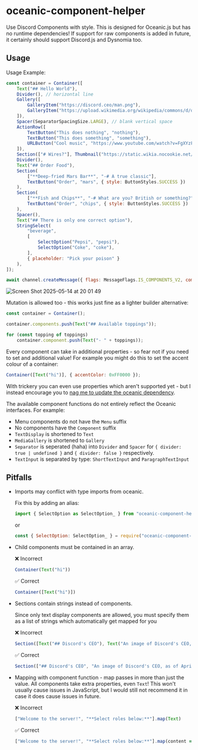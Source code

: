 # oceanic-component-helper
Use Discord Components with style. This is designed for Oceanic.js but has no runtime dependencies!
If support for raw components is added in future, it certainly should support Discord.js and Dysnomia too.

## Usage

Usage Example:
```js
const container = Container([
    Text("## Hello World"),
    Divider(), // horizontal line
    Gallery([
        GalleryItem("https://discord.ceo/man.png"),
        GalleryItem("https://upload.wikimedia.org/wikipedia/commons/d/de/Nokota_Horses_cropped.jpg")
    ]),
    Spacer(SeparatorSpacingSize.LARGE), // blank vertical space
    ActionRow([
        TextButton("This does nothing", "nothing"),
        TextButton("This does something", "something"),
        URLButton("Cool music", "https://www.youtube.com/watch?v=FgXYzF5-Yiw"),
    ]),
    Section(["# Wires?"], Thumbnail("https://static.wikia.nocookie.net/silly-cat/images/4/4f/Wire_Cat.png/revision/latest"))
    Divider(),
    Text("## Order Food"),
    Section(
        ["**Deep-fried Mars Bar**", "-# A true classic"],
        TextButton("Order", "mars", { style: ButtonStyles.SUCCESS })
    ),
    Section(
        ["**Fish and Chips**", "-# What are you? British or something?"],
        TextButton("Order", "chips", { style: ButtonStyles.SUCCESS })
    ),
    Spacer(),
    Text("## There is only one correct option"),
    StringSelect(
        "beverage",
        [
            SelectOption("Pepsi", "pepsi"),
            SelectOption("Coke", "coke"),
        ],
        { placeholder: "Pick your poison" }
    ),
]);

await channel.createMessage({ flags: MessageFlags.IS_COMPONENTS_V2, components: [container] });
```
![Screen Shot 2025-05-14 at 20 01 49](https://github.com/user-attachments/assets/e32e0639-c2ea-409f-a740-91ca2fe2c804)

Mutation is allowed too - this works just fine as a lighter builder alternative:
```js
const container = Container();

container.components.push(Text("## Available toppings"));

for (const topping of toppings)
    container.component.push(Text("- " + toppings));
```

Every component can take in additional properties - so fear not if you need to set and additional value! For example you might do this to set the accent colour of a container:
```js
Container([Text("hi")], { accentColor: 0xFF0000 });
```
With trickery you can even use properties which aren't supported yet - but I instead encourage you to [nag me to update the oceanic dependency](https://github.com/TheKodeToad/oceanic-component-helper/issues/new).

The available component functions do not entirely reflect the Oceanic interfaces. For example:
- Menu components do not have the `Menu` suffix
- No components have the `Component` suffix
- `TextDisplay` is shortened to `Text`
- `MediaGallery` is shortened to `Gallery`
- `Separator` is seperated (haha) into `Divider` and `Spacer` for `{ divider: true | undefined }` and `{ divider: false }` respectively.
- `TextInput` is separated by type: `ShortTextInput` and `ParagraphTextInput`

## Pitfalls
- Imports may conflict with type imports from oceanic.

  Fix this by adding an alias:
  ```js
  import { SelectOption as SelectOption_ } from "oceanic-component-helper";
  ```
  or
  ```js
  const { SelectOption: SelectOption_ } = require("oceanic-component-helper");
  ```
- Child components must be contained in an array.

  ❌ Incorrect
  ```js
  Container(Text("hi"))
  ```
  ✅ Correct
  ```js
  Container([Text("hi")])
  ```
- Sections contain strings instead of components.

  Since only text display components are allowed, you must specify them as a list of strings which automatically get mapped for you

  ❌ Incorrect
  ```js
  Section([Text("## Discord's CEO"), Text("An image of Discord's CEO, as of April 2025.")], Thumbnail("https://discord.ceo/man.png"))
  ```
  ✅ Correct
  ```js
  Section(["## Discord's CEO", "An image of Discord's CEO, as of April 2025."], Thumbnail("https://discord.ceo/man.png"))
  ```
- Mapping with component function - map passes in more than just the value.
  All components take extra properties, even `Text`! This won't usually cause issues in JavaScript, but I would still not recommend it in case it does cause issues in future.

  ❌ Incorrect
  ```js
  ["Welcome to the server!", "**Select roles below:**"].map(Text)
  ```
   ✅ Correct
  ```js
  ["Welcome to the server!", "**Select roles below:**"].map(content => Text(content))
  ```
